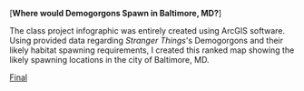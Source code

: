 [**Where would Demogorgons Spawn in Baltimore, MD?**]

The class project infographic was entirely created using ArcGIS software. Using provided data regarding *Stranger Things*'s Demogorgons and their likely habitat spawning requirements, I created this ranked map showing the likely spawning locations in the city of Baltimore, MD.

<a href="/pdf/lab6_pt2_2complete_new3.pdf">Final</a>
